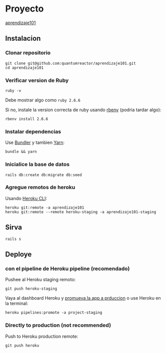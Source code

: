 # Proyecto

[aprendizaje101](https://aprendizaje101)

## Instalacion

### Clonar repositorio

```shell
git clone git@github.com:quantumreactor/aprendizaje101.git
cd aprendizaje101
```

### Verificar version de Ruby

```shell
ruby -v
```

Debe mostrar algo como `ruby 2.6.6`

Si no, instale la version correcta de ruby usando [rbenv](https://github.com/rbenv/rbenv) (podria tardar algo):

```shell
rbenv install 2.6.6
```

### Instalar dependencias

Use [Bundler](https://github.com/bundler/bundler) y tambien [Yarn](https://github.com/yarnpkg/yarn):

```shell
bundle && yarn
```

### Inicialice la base de datos

```shell
rails db:create db:migrate db:seed
```

### Agregue remotos de heroku

Usando [Heroku CLI](https://devcenter.heroku.com/articles/heroku-cli):

```shell
heroku git:remote -a aprendizaje101
heroku git:remote --remote heroku-staging -a aprendizaje101-staging
```

## Sirva

```shell
rails s
```

## Deploye

### con el pipeline de Heroku pipeline (recomendado)

Pushee al Heroku staging remoto:

```shell
git push heroku-staging
```

Vaya al dashboard Heroku y [promueva la app a prduccion](https://devcenter.heroku.com/articles/pipelines) o use Heroku en la terminal:

```shell
heroku pipelines:promote -a project-staging
```

### Directly to production (not recommended)

Push to Heroku production remote:

```shell
git push heroku
```

